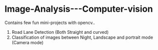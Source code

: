 # Image-Analysis---Computer-vision
Contains few fun mini-projects with opencv..<br />
1. Road Lane Detection (Both Straight and curved)<br />
2. Classification of images between Night, Landscape and portrait mode (Camera mode) <br />
